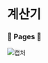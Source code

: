 # 계산기

### :bookmark_tabs:&nbsp;Pages&nbsp;:bookmark_tabs:

![캡처](https://user-images.githubusercontent.com/93702328/179314478-358acec1-c242-4dd3-8cdc-e83932fb3642.PNG)
